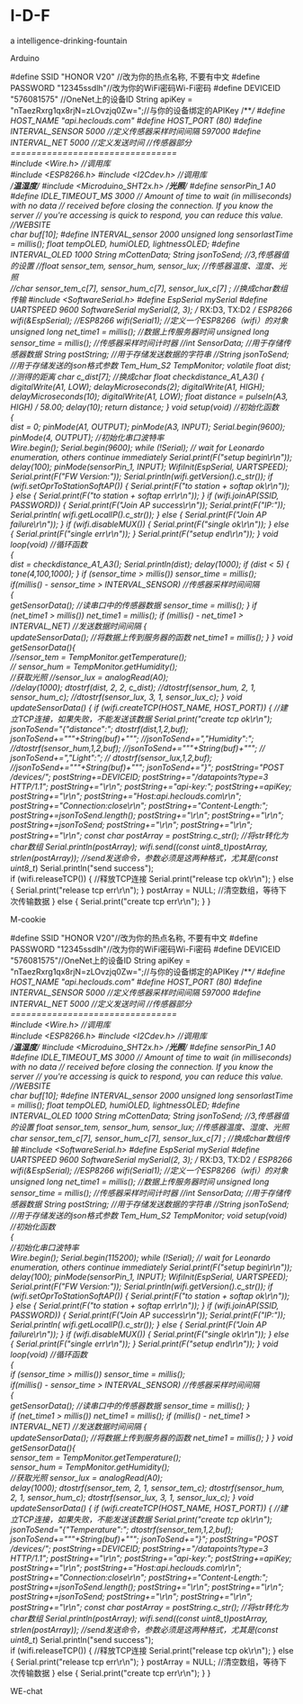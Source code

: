 # I-D-F
a intelligence-drinking-fountain

Arduino 

#define SSID        "HONOR V20" //改为你的热点名称, 不要有中文
#define PASSWORD    "12345ssdlh"//改为你的WiFi密码Wi-Fi密码
#define DEVICEID    "576081575" //OneNet上的设备ID
String apiKey = "nTaezRxrg1qx8rjN=zLOvzjq0Zw=";//与你的设备绑定的APIKey
/***/
#define HOST_NAME   "api.heclouds.com"
#define HOST_PORT   (80)
#define INTERVAL_SENSOR   5000             //定义传感器采样时间间隔  597000
#define INTERVAL_NET      5000             //定义发送时间
//传感器部分================================   
#include <Wire.h>                                  //调用库  
#include <ESP8266.h>
#include <I2Cdev.h>                                //调用库  
/*******温湿度*******/
#include <Microduino_SHT2x.h>
/*******光照*******/
#define  sensorPin_1  A0
#define IDLE_TIMEOUT_MS  3000      // Amount of time to wait (in milliseconds) with no data 
                                   // received before closing the connection.  If you know the server
                                   // you're accessing is quick to respond, you can reduce this value.
//WEBSITE     
char buf[10];
#define INTERVAL_sensor 2000
unsigned long sensorlastTime = millis();
float tempOLED, humiOLED, lightnessOLED;
#define INTERVAL_OLED 1000
String mCottenData;
String jsonToSend;
//3,传感器值的设置 
//float sensor_tem, sensor_hum, sensor_lux;                    //传感器温度、湿度、光照   
//char  sensor_tem_c[7], sensor_hum_c[7], sensor_lux_c[7] ;    //换成char数组传输
#include <SoftwareSerial.h>
#define EspSerial mySerial
#define UARTSPEED  9600
SoftwareSerial mySerial(2, 3); /* RX:D3, TX:D2 */
ESP8266 wifi(&EspSerial);
//ESP8266 wifi(Serial1);                                      //定义一个ESP8266（wifi）的对象
unsigned long net_time1 = millis();                          //数据上传服务器时间
unsigned long sensor_time = millis();                        //传感器采样时间计时器
//int SensorData;                                   //用于存储传感器数据
String postString;                                //用于存储发送数据的字符串
//String jsonToSend;                                //用于存储发送的json格式参数
Tem_Hum_S2 TempMonitor;
volatile float dist;                 //测得的距离
char c_dist[7];                      //换成char
float checkdistance_A1_A3() {
  digitalWrite(A1, LOW);
  delayMicroseconds(2);
  digitalWrite(A1, HIGH);
  delayMicroseconds(10);
  digitalWrite(A1, LOW);
  float distance = pulseIn(A3, HIGH) / 58.00;
  delay(10);
  return distance;
}
void setup(void)     //初始化函数  
{       
  dist = 0;
  pinMode(A1, OUTPUT);
  pinMode(A3, INPUT);
  Serial.begin(9600);
  pinMode(4, OUTPUT);
  //初始化串口波特率  
    Wire.begin();
    Serial.begin(9600);
    while (!Serial); // wait for Leonardo enumeration, others continue immediately
    Serial.print(F("setup begin\r\n"));
    delay(100);
    pinMode(sensorPin_1, INPUT);
  WifiInit(EspSerial, UARTSPEED);
  Serial.print(F("FW Version:"));
  Serial.println(wifi.getVersion().c_str());
  if (wifi.setOprToStationSoftAP()) {
    Serial.print(F("to station + softap ok\r\n"));
  } else {
    Serial.print(F("to station + softap err\r\n"));
  }
  if (wifi.joinAP(SSID, PASSWORD)) {
    Serial.print(F("Join AP success\r\n"));
    Serial.print(F("IP:"));
    Serial.println( wifi.getLocalIP().c_str());
  } else {
    Serial.print(F("Join AP failure\r\n"));
  }
  if (wifi.disableMUX()) {
    Serial.print(F("single ok\r\n"));
  } else {
    Serial.print(F("single err\r\n"));
  }
  Serial.print(F("setup end\r\n"));
}
void loop(void)     //循环函数  
{   
   dist = checkdistance_A1_A3();
  Serial.println(dist);
  delay(1000);
  if (dist < 5) {    
    tone(4,100,1000);
  }
  if (sensor_time > millis())  sensor_time = millis();  
  if(millis() - sensor_time > INTERVAL_SENSOR)              //传感器采样时间间隔  
  {  
    getSensorData();                                        //读串口中的传感器数据
    sensor_time = millis();
  } 
  if (net_time1 > millis())  net_time1 = millis();
  if (millis() - net_time1 > INTERVAL_NET)                  //发送数据时间间隔
  {                
    updateSensorData();                                     //将数据上传到服务器的函数
    net_time1 = millis();
  }
}
void getSensorData(){  
    //sensor_tem = TempMonitor.getTemperature();  
   // sensor_hum = TempMonitor.getHumidity();   
    //获取光照
    //sensor_lux = analogRead(A0);    
    //delay(1000);
    dtostrf(dist, 2, 2, c_dist);
    //dtostrf(sensor_hum, 2, 1, sensor_hum_c);
    //dtostrf(sensor_lux, 3, 1, sensor_lux_c);
}
void updateSensorData() {
  if (wifi.createTCP(HOST_NAME, HOST_PORT)) { //建立TCP连接，如果失败，不能发送该数据
    Serial.print("create tcp ok\r\n");
jsonToSend="{\"distance\":";
    dtostrf(dist,1,2,buf);
    jsonToSend+="\""+String(buf)+"\"";
    //jsonToSend+=",\"Humidity\":";
    //dtostrf(sensor_hum,1,2,buf);
    //jsonToSend+="\""+String(buf)+"\"";
   // jsonToSend+=",\"Light\":";
   // dtostrf(sensor_lux,1,2,buf);
    //jsonToSend+="\""+String(buf)+"\"";
    jsonToSend+="}";
    postString="POST /devices/";
    postString+=DEVICEID;
    postString+="/datapoints?type=3 HTTP/1.1";
    postString+="\r\n";
    postString+="api-key:";
    postString+=apiKey;
    postString+="\r\n";
    postString+="Host:api.heclouds.com\r\n";
    postString+="Connection:close\r\n";
    postString+="Content-Length:";
    postString+=jsonToSend.length();
    postString+="\r\n";
    postString+="\r\n";
    postString+=jsonToSend;
    postString+="\r\n";
    postString+="\r\n";
    postString+="\r\n";
  const char *postArray = postString.c_str();                 //将str转化为char数组
  Serial.println(postArray);
  wifi.send((const uint8_t*)postArray, strlen(postArray));    //send发送命令，参数必须是这两种格式，尤其是(const uint8_t*)
  Serial.println("send success");   
     if (wifi.releaseTCP()) {                                 //释放TCP连接
        Serial.print("release tcp ok\r\n");
        } 
     else {
        Serial.print("release tcp err\r\n");
        }
      postArray = NULL;                                       //清空数组，等待下次传输数据
  } else {
    Serial.print("create tcp err\r\n");
  }
}

M-cookie

#define SSID "HONOR V20"//改为你的热点名称, 不要有中文
#define PASSWORD "12345ssdlh"//改为你的WiFi密码Wi-Fi密码
#define DEVICEID "576081575"//OneNet上的设备ID
String apiKey = "nTaezRxrg1qx8rjN=zLOvzjq0Zw=";//与你的设备绑定的APIKey
/***/
#define HOST_NAME   "api.heclouds.com"
#define HOST_PORT   (80)
#define INTERVAL_SENSOR   5000             //定义传感器采样时间间隔  597000
#define INTERVAL_NET      5000             //定义发送时间
//传感器部分================================   
#include <Wire.h>                                  //调用库  
#include <ESP8266.h>
#include <I2Cdev.h>                                //调用库  
/*******温湿度*******/
#include <Microduino_SHT2x.h>
/*******光照*******/
#define  sensorPin_1  A0
#define IDLE_TIMEOUT_MS  3000      // Amount of time to wait (in milliseconds) with no data 
                                   // received before closing the connection.  If you know the server
                                   // you're accessing is quick to respond, you can reduce this value.
//WEBSITE     
char buf[10];
#define INTERVAL_sensor 2000
unsigned long sensorlastTime = millis();
float tempOLED, humiOLED, lightnessOLED;
#define INTERVAL_OLED 1000
String mCottenData;
String jsonToSend;
//3,传感器值的设置 
float sensor_tem, sensor_hum, sensor_lux;                    //传感器温度、湿度、光照   
char  sensor_tem_c[7], sensor_hum_c[7], sensor_lux_c[7] ;    //换成char数组传输
#include <SoftwareSerial.h>
#define EspSerial mySerial
#define UARTSPEED  9600
SoftwareSerial mySerial(2, 3); /* RX:D3, TX:D2 */
ESP8266 wifi(&EspSerial);
//ESP8266 wifi(Serial1);                                      //定义一个ESP8266（wifi）的对象
unsigned long net_time1 = millis();                          //数据上传服务器时间
unsigned long sensor_time = millis();                        //传感器采样时间计时器
//int SensorData;                                   //用于存储传感器数据
String postString;                                //用于存储发送数据的字符串
//String jsonToSend;                                //用于存储发送的json格式参数
Tem_Hum_S2 TempMonitor;
void setup(void)     //初始化函数  
{       
  //初始化串口波特率  
    Wire.begin();
    Serial.begin(115200);
    while (!Serial); // wait for Leonardo enumeration, others continue immediately
    Serial.print(F("setup begin\r\n"));
    delay(100);
    pinMode(sensorPin_1, INPUT);
  WifiInit(EspSerial, UARTSPEED);
  Serial.print(F("FW Version:"));
  Serial.println(wifi.getVersion().c_str());
  if (wifi.setOprToStationSoftAP()) {
    Serial.print(F("to station + softap ok\r\n"));
  } else {
    Serial.print(F("to station + softap err\r\n"));
  }
  if (wifi.joinAP(SSID, PASSWORD)) {
    Serial.print(F("Join AP success\r\n"));
    Serial.print(F("IP:"));
    Serial.println( wifi.getLocalIP().c_str());
  } else {
    Serial.print(F("Join AP failure\r\n"));
  }
  if (wifi.disableMUX()) {
    Serial.print(F("single ok\r\n"));
  } else {
    Serial.print(F("single err\r\n"));
  }
  Serial.print(F("setup end\r\n"));
}
void loop(void)     //循环函数  
{   
  if (sensor_time > millis())  sensor_time = millis();  
  if(millis() - sensor_time > INTERVAL_SENSOR)              //传感器采样时间间隔  
  {  
    getSensorData();                                        //读串口中的传感器数据
    sensor_time = millis();
  }  
  if (net_time1 > millis())  net_time1 = millis();
  if (millis() - net_time1 > INTERVAL_NET)                  //发送数据时间间隔
  {                
    updateSensorData();                                     //将数据上传到服务器的函数
    net_time1 = millis();
  }
}
void getSensorData(){  
    sensor_tem = TempMonitor.getTemperature();  
    sensor_hum = TempMonitor.getHumidity();   
    //获取光照
    sensor_lux = analogRead(A0);    
    delay(1000);
    dtostrf(sensor_tem, 2, 1, sensor_tem_c);
    dtostrf(sensor_hum, 2, 1, sensor_hum_c);
    dtostrf(sensor_lux, 3, 1, sensor_lux_c);
}
void updateSensorData() {
  if (wifi.createTCP(HOST_NAME, HOST_PORT)) { //建立TCP连接，如果失败，不能发送该数据
    Serial.print("create tcp ok\r\n");
jsonToSend="{\"Temperature\":";
    dtostrf(sensor_tem,1,2,buf);
    jsonToSend+="\""+String(buf)+"\"";
    jsonToSend+="}";
    postString="POST /devices/";
    postString+=DEVICEID;
    postString+="/datapoints?type=3 HTTP/1.1";
    postString+="\r\n";
    postString+="api-key:";
    postString+=apiKey;
    postString+="\r\n";
    postString+="Host:api.heclouds.com\r\n";
    postString+="Connection:close\r\n";
    postString+="Content-Length:";
    postString+=jsonToSend.length();
    postString+="\r\n";
    postString+="\r\n";
    postString+=jsonToSend;
    postString+="\r\n";
    postString+="\r\n";
    postString+="\r\n";
  const char *postArray = postString.c_str();                 //将str转化为char数组
  Serial.println(postArray);
  wifi.send((const uint8_t*)postArray, strlen(postArray));    //send发送命令，参数必须是这两种格式，尤其是(const uint8_t*)
  Serial.println("send success");   
     if (wifi.releaseTCP()) {                                 //释放TCP连接
        Serial.print("release tcp ok\r\n");
        } 
     else {
        Serial.print("release tcp err\r\n");
        }
      postArray = NULL;                                       //清空数组，等待下次传输数据
  } else {
    Serial.print("create tcp err\r\n");
  }
}

WE-chat

